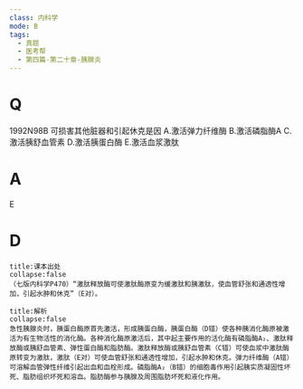 ```yaml
---
class: 内科学
mode: B
tags:
  - 真题
  - 医考帮
  - 第四篇-第二十章-胰腺炎
---
```


# Q
1992N98B 可损害其他脏器和引起休克是因
A.激活弹力纤维酶
B.激活磷脂酶A
C.激活胰舒血管素
D.激活胰蛋白酶
E.激活血浆激肽

# A
E
# D
```ad-note
title:课本出处
collapse:false
（七版内科学P470）“激肽释放酶可使激肽酶原变为缓激肽和胰激肽，使血管舒张和通透性增加，引起水肿和休克”（E对）。
```

```ad-summary
title:解析
collapse:false
急性胰腺炎时，胰蛋白酶原首先激活，形成胰蛋白酶，胰蛋白酶（D错）使各种胰消化酶原被激活为有生物活性的消化酶。各种消化酶原激活后，其中起主要作用的活化酶有磷脂酶A₂、激肽释放酶或胰舒血管素、弹性蛋白酶和脂肪酶。激肽释放酶或胰舒血管素（C错）可使血浆中激肽酶原转变为激肽，激肽（E对）可使血管舒张和通透性增加，引起水肿和休克。弹力纤维酶（A错）可溶解血管弹性纤维引起出血和血栓形成。磷脂酶A₂（B错）的细胞毒作用引起胰实质凝固性坏死、脂肪组织坏死和溶血。脂肪酶参与胰腺及周围脂肪坏死和液化作用。
```

